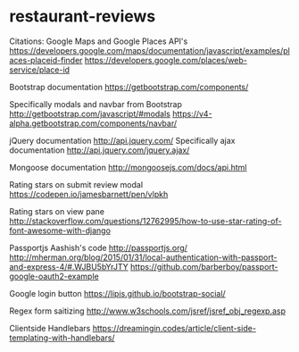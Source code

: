 # restaurant-reviews

Citations:
Google Maps and Google Places API's
https://developers.google.com/maps/documentation/javascript/examples/places-placeid-finder
https://developers.google.com/places/web-service/place-id

Bootstrap documentation
https://getbootstrap.com/components/

Specifically modals and navbar from Bootstrap
http://getbootstrap.com/javascript/#modals
https://v4-alpha.getbootstrap.com/components/navbar/

jQuery documentation
http://api.jquery.com/
Specifically ajax documentation
http://api.jquery.com/jquery.ajax/

Mongoose documentation
http://mongoosejs.com/docs/api.html

Rating stars on submit review modal
https://codepen.io/jamesbarnett/pen/vlpkh

Rating stars on view pane
http://stackoverflow.com/questions/12762995/how-to-use-star-rating-of-font-awesome-with-django

Passportjs
Aashish's code
http://passportjs.org/
http://mherman.org/blog/2015/01/31/local-authentication-with-passport-and-express-4/#.WJBU5bYrJTY
https://github.com/barberboy/passport-google-oauth2-example

Google login button
https://lipis.github.io/bootstrap-social/

Regex form saitizing
http://www.w3schools.com/jsref/jsref_obj_regexp.asp

Clientside Handlebars
https://dreamingin.codes/article/client-side-templating-with-handlebars/





